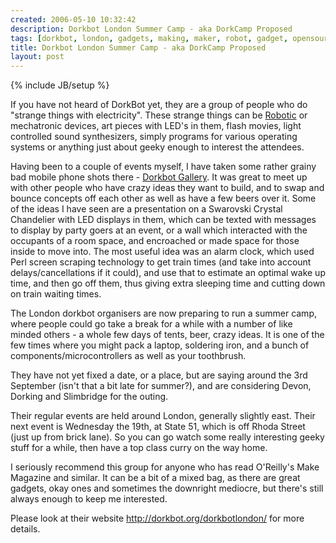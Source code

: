 ```yaml
---
created: 2006-05-10 10:32:42
description: Dorkbot London Summer Camp - aka DorkCamp Proposed
tags: [dorkbot, london, gadgets, making, maker, robot, gadget, opensource]
title: Dorkbot London Summer Camp - aka DorkCamp Proposed
layout: post
---
```

{% include JB/setup %}

If you have not heard of DorkBot yet, they are a group of people who do "strange things with electricity". These strange things can be [Robotic](robotic) or mechatronic devices, art pieces with LED's in them, flash movies, light controlled sound synthesizers, simply programs for various operating systems or anything just about geeky enough to interest the attendees.
<!--more-->

Having been to a couple of events myself, I have taken some rather grainy bad mobile phone shots there - [Dorkbot Gallery](http://orionrobots.co.uk/tiki-browse_gallery.php?galleryId=13). It was great to meet up with other people who have crazy ideas they want to build, and to swap and bounce concepts off each other as well as have a few beers over it. Some of the ideas I have seen are a presentation on a Swarovski Crystal Chandelier with LED displays in them, which can be texted with messages to display by party goers at an event, or a wall which interacted with the occupants of a room space, and encroached or made space for those inside to move into. The most useful idea was an alarm clock, which used Perl screen scraping technology to get train times (and take into account delays/cancellations if it could), and use that to estimate an optimal wake up time, and then go off them, thus giving extra sleeping time and cutting down on train waiting times.

The London dorkbot organisers are now preparing to run a summer camp, where people could go take a break for a while with a number of like minded others - a whole few days of tents, beer, crazy ideas. It is one of the few times where you might pack a laptop, soldering iron, and a bunch of components/microcontrollers as well as your toothbrush.

They have not yet fixed a date, or a place, but are saying around the 3rd September (isn't that a bit late for summer?), and are considering Devon, Dorking and Slimbridge for the outing.

Their regular events are held around London, generally slightly east. Their next event is Wednesday the 19th, at State 51, which is off Rhoda Street (just up from brick lane). So you can go watch some really interesting geeky stuff for a while, then have a top class curry on the way home.

I seriously recommend this group for anyone who has read O'Reilly's Make Magazine and similar. It can be a bit of a mixed bag, as there are great gadgets, okay ones and sometimes the downright mediocre, but there's still always enough to keep me interested.

Please look at their website <http://dorkbot.org/dorkbotlondon/> for more details.

